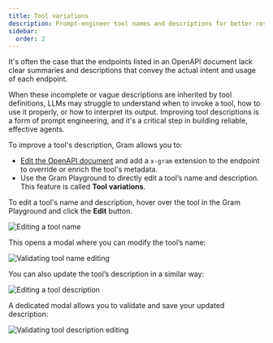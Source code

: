 ```yaml
---
title: Tool variations
description: Prompt-engineer tool names and descriptions for better results
sidebar:
  order: 2
---
```


It's often the case that the endpoints listed in an OpenAPI document lack clear summaries and descriptions that convey the actual intent and usage of each endpoint.

When these incomplete or vague descriptions are inherited by tool definitions, LLMs may struggle to understand when to invoke a tool, how to use it properly, or how to interpret its output. Improving tool descriptions is a form of prompt engineering, and it's a critical step in building reliable, effective agents.

To improve a tool's description, Gram allows you to:

- [Edit the OpenAPI document](/concepts/openapi#using-the-x-gram-extension) and add a `x-gram` extension to the endpoint to override or enrich the tool's metadata.
- Use the Gram Playground to directly edit a tool’s name and description. This feature is called **Tool variations**.

To edit a tool's name and description, hover over the tool in the Gram Playground and click the **Edit** button.

![Editing a tool name](/img/concepts/tool-variations/editing-tool-name.png)

This opens a modal where you can modify the tool’s name:

![Validating tool name editing](/img/concepts/tool-variations/validating-tool-name-editing.png)

You can also update the tool’s description in a similar way:

![Editing a tool description](/img/concepts/tool-variations/editing-tool-description.png)

A dedicated modal allows you to validate and save your updated description:

![Validating tool description editing](/img/concepts/tool-variations/validating-tool-description-editing.png)
